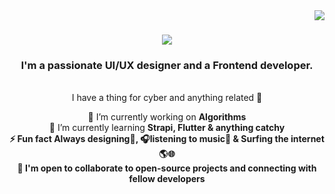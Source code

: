 <img align="right" src="https://visitor-badge.laobi.icu/badge?page_id=asare4u.asare4u" />

<h1 align="center">
    <img src="https://readme-typing-svg.herokuapp.com/?font=Righteous&size=35&center=true&vCenter=true&width=500&height=70&duration=4000&lines=Asare+Here!+👋;+Welcome+to+my+space!+🤗+✨;" />
</h1>

<h3 align="center">I'm a passionate UI/UX designer and a Frontend developer.</h3><br>

<div align= "center">I have a thing for cyber and anything related 🤖<br>
    
🔭 I’m currently working on <strong>Algorithms</strong><br>
🌱 I’m currently learning <strong>Strapi, Flutter & anything catchy</stong><br>
⚡ Fun fact <strong>Always designing🎨, 🎧listening to music🎵 & Surfing the internet🌎🌐</strong><br>
🤝 I'm open to collaborate <strong>to open-source projects and connecting with fellow developers</strong>
</div>
